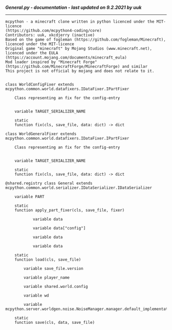***General.py - documentation - last updated on 9.2.2021 by uuk***
___

    mcpython - a minecraft clone written in python licenced under the MIT-licence 
    (https://github.com/mcpython4-coding/core)
    Contributors: uuk, xkcdjerry (inactive)
    Based on the game of fogleman (https://github.com/fogleman/Minecraft), licenced under the MIT-licence
    Original game "minecraft" by Mojang Studios (www.minecraft.net), licenced under the EULA
    (https://account.mojang.com/documents/minecraft_eula)
    Mod loader inspired by "Minecraft Forge" (https://github.com/MinecraftForge/MinecraftForge) and similar
    This project is not official by mojang and does not relate to it.


    class WorldConfigFixer extends mcpython.common.world.datafixers.IDataFixer.IPartFixer
        
        Class representing an fix for the config-entry


        variable TARGET_SERIALIZER_NAME

        static
        function fix(cls, save_file, data: dict) -> dict

    class WorldGeneralFixer extends mcpython.common.world.datafixers.IDataFixer.IPartFixer
        
        Class representing an fix for the config-entry


        variable TARGET_SERIALIZER_NAME

        static
        function fix(cls, save_file, data: dict) -> dict

    @shared.registry class General extends mcpython.common.world.serializer.IDataSerializer.IDataSerializer

        variable PART

        static
        function apply_part_fixer(cls, save_file, fixer)

                variable data

                variable data["config"]

                variable data

                variable data

        static
        function load(cls, save_file)

            variable save_file.version

            variable player_name

            variable shared.world.config

            variable wd

            variable mcpython.server.worldgen.noise.NoiseManager.manager.default_implementation

        static
        function save(cls, data, save_file)
